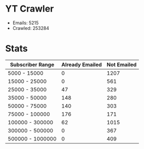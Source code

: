 # YT Crawler
- Emails: 5215
- Crawled: 253284

# Stats
| Subscriber Range  | Already Emailed | Not Emailed |
|-------|-------|-------|
| 5000 - 15000 | 0 | 1207 |
| 15000 - 25000 | 0 | 561 |
| 25000 - 35000 | 47 | 329 |
| 35000 - 50000 | 148 | 280 |
| 50000 - 75000 | 140 | 303 |
| 75000 - 100000 | 176 | 171 |
| 100000 - 300000 | 62 | 1015 |
| 300000 - 500000 | 0 | 367 |
| 500000 - 1000000 | 0 | 409 |
